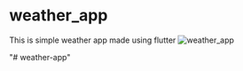 # weather_app

This is simple weather app made using flutter
![weather_app](https://user-images.githubusercontent.com/70647701/127697219-98d6859f-9b7b-42c7-a72b-87844fe68723.jpeg)


"# weather-app" 
